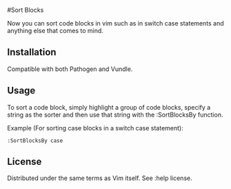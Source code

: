 #Sort Blocks 

Now you can sort code blocks in vim such as in switch case statements and anything else that comes to mind.

Installation
------------------------
Compatible with both Pathogen and Vundle.


Usage
-------------------------
To sort a code block, simply highlight a group of code blocks, specify a string as the sorter and then use that string with the :SortBlocksBy function. 

Example (For sorting case blocks in a switch case statement):

```
:SortBlocksBy case
```

License
------------------------------------------------------
Distributed under the same terms as Vim itself. See :help license.
